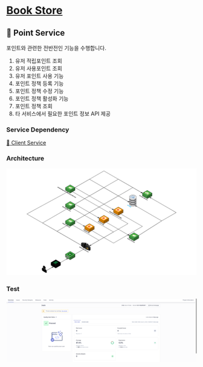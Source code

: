 # [Book Store](https://book-store.shop)

## 💎 Point Service

포인트와 관련한 전반전인 기능을 수행합니다.
1. 유저 적립포인트 조회
2. 유저 사용포인트 조회
3. 유저 포인트 사용 기능
4. 포인트 정책 등록 기능
5. 포인트 정책 수정 기능
6. 포인트 정책 활성화 기능
7. 포인트 정책 조회 
8. 타 서비스에서 필요한 포인트 정보 API 제공 

### Service Dependency

[👥 Client Service](https://github.com/nhnacademy-be6-code-quest/service-client)

### Architecture

![Point Architecture](https://github.com/nhnacademy-be6-code-quest/.github/blob/main/img/point/PointArchitecture.png)

### Test

![Point Test](https://github.com/nhnacademy-be6-code-quest/.github/blob/main/img/point/PointTest.png)

